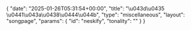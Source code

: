 {
    "date": "2025-01-26T05:31:54+00:00",
    "title": "\u043d\u0435 \u0441\u043a\u0438\u0444\u044b",
    "type": "miscellaneous",
    "layout": "songpage",
    "params": {
        "id": "neskify",
        "tonality": ""
    }
}